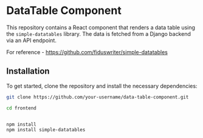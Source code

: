 # DataTable Component

This repository contains a React component that renders a data table using the `simple-datatables` library. The data is fetched from a Django backend via an API endpoint.

For reference - https://github.com/fiduswriter/simple-datatables

## Installation

To get started, clone the repository and install the necessary dependencies:

```bash
git clone https://github.com/your-username/data-table-component.git

cd frontend


npm install
npm install simple-datatables
